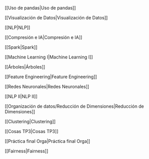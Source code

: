 [[Uso de pandas|Uso de pandas]]

[[Visualización de Datos|Visualización de Datos]]

[[NLP|NLP]]

[[Compresión e IA|Compresión e IA]]

[[Spark|Spark]]

[[Machine Learning I|Machine Learning I]]

[[Árboles|Árboles]]

[[Feature Engineering|Feature Engineering]]

[[Redes Neuronales|Redes Neuronales]]

[[NLP II|NLP II]]

[[Organización de datos/Reducción de Dimensiones|Reducción de Dimensiones]]

[[Clustering|Clustering]]

[[Cosas TP3|Cosas TP3]]

[[Práctica final Orga|Práctica final Orga]]

[[Fairness|Fairness]]